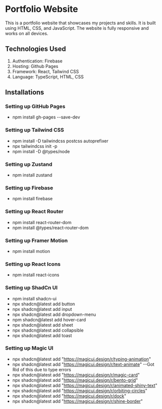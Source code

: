 # Portfolio Website

This is a portfolio website that showcases my projects and skills. It is built using HTML, CSS, and JavaScript. The website is fully responsive and works on all devices.

## Technologies Used
1. Authentication: Firebase
2. Hosting: Github Pages
3. Framework: React, Tailwind CSS
4. Language: TypeScript, HTML, CSS

## Installations
### Setting up GitHub Pages
- npm install gh-pages --save-dev

### Setting up Tailwind CSS
- npm install -D tailwindcss postcss autoprefixer
- npx tailwindcss init -p
- npm install -D @types/node

### Setting up Zustand
- npm install zustand

### Setting up Firebase
- npm install firebase

### Setting up React Router
- npm install react-router-dom
- npm install @types/react-router-dom

### Setting up Framer Motion
- npm install motion

### Setting up React Icons
- npm install react-icons

### Setting up ShadCn UI
- npm install shadcn-ui
- npx shadcn@latest add button
- npx shadcn@latest add input 
- npx shadcn@latest add dropdown-menu
- npm shadcn@latest add hover-card
- npx shadcn@latest add sheet
- npx shadcn@latest add collapsible
- npx shadcn@latest add toast


### Setting up Magic UI
- npx shadcn@latest add "https://magicui.design/r/typing-animation"
- npx shadcn@latest add "https://magicui.design/r/text-animate" --Got Rid of this due to type errors
- npx shadcn@latest add "https://magicui.design/r/magic-card"
- npx shadcn@latest add "https://magicui.design/r/bento-grid"
- npx shadcn@latest add "https://magicui.design/r/animated-shiny-text"
- npx shadcn@latest add "https://magicui.design/r/orbiting-circles"
- npx shadcn@latest add "https://magicui.design/r/dock"
- npx shadcn@latest add "https://magicui.design/r/shine-border"

